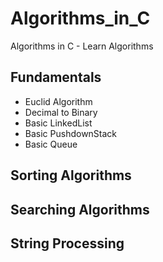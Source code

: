 # Algorithms_in_C
Algorithms in C - Learn Algorithms
## Fundamentals
- Euclid Algorithm
- Decimal to Binary
- Basic LinkedList
- Basic PushdownStack
- Basic Queue
## Sorting Algorithms

## Searching Algorithms

## String Processing
